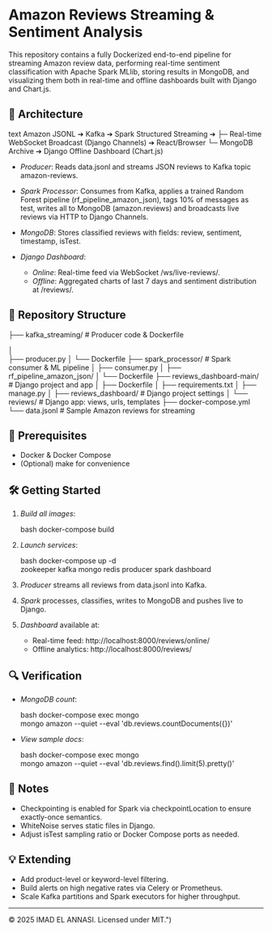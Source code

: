 # Amazon Reviews Streaming & Sentiment Analysis

This repository contains a fully Dockerized end-to-end pipeline for streaming Amazon review data, performing real-time sentiment classification with Apache Spark MLlib, storing results in MongoDB, and visualizing them both in real-time and offline dashboards built with Django and Chart.js.

## 🚀 Architecture

text
Amazon JSONL ➔ Kafka ➔ Spark Structured Streaming ➔
  ├─ Real-time WebSocket Broadcast (Django Channels) ➔ React/Browser
  └─ MongoDB Archive ➔ Django Offline Dashboard (Chart.js)


* *Producer*: Reads data.jsonl and streams JSON reviews to Kafka topic amazon-reviews.
* *Spark Processor*: Consumes from Kafka, applies a trained Random Forest pipeline (rf_pipeline_amazon_json), tags 10% of messages as test, writes all to MongoDB (amazon.reviews) and broadcasts live reviews via HTTP to Django Channels.
* *MongoDB*: Stores classified reviews with fields: review, sentiment, timestamp, isTest.
* *Django Dashboard*:

  * *Online*: Real-time feed via WebSocket /ws/live-reviews/.
  * *Offline*: Aggregated charts of last 7 days and sentiment distribution at /reviews/.

## 📂 Repository Structure


├── kafka_streaming/      # Producer code & Dockerfile

│   
├── producer.py
│   └── Dockerfile
├── spark_processor/      # Spark consumer & ML pipeline
│   ├── consumer.py
│   ├── rf_pipeline_amazon_json/
│   └── Dockerfile
├── reviews_dashboard-main/  # Django project and app
│   ├── Dockerfile
│   ├── requirements.txt
│   ├── manage.py
│   ├── reviews_dashboard/   # Django project settings
│   └── reviews/             # Django app: views, urls, templates
├── docker-compose.yml
└── data.jsonl             # Sample Amazon reviews for streaming


## 🔧 Prerequisites

* Docker & Docker Compose
* (Optional) make for convenience

## 🛠 Getting Started

1. *Build all images*:

   bash
   docker-compose build
   

2. *Launch services*:

   bash
   docker-compose up -d \
     zookeeper kafka mongo redis producer spark dashboard
   

3. *Producer* streams all reviews from data.jsonl into Kafka.

4. *Spark* processes, classifies, writes to MongoDB and pushes live to Django.

5. *Dashboard* available at:

   * Real-time feed: http://localhost:8000/reviews/online/
   * Offline analytics: http://localhost:8000/reviews/

## 🔍 Verification

* *MongoDB count*:

  bash
  docker-compose exec mongo \
    mongo amazon --quiet --eval 'db.reviews.countDocuments({})'
  
* *View sample docs*:

  bash
  docker-compose exec mongo \
    mongo amazon --quiet --eval 'db.reviews.find().limit(5).pretty()'
  

## 📝 Notes

* Checkpointing is enabled for Spark via checkpointLocation to ensure exactly-once semantics.
* WhiteNoise serves static files in Django.
* Adjust isTest sampling ratio or Docker Compose ports as needed.

## 💡 Extending

* Add product-level or keyword-level filtering.
* Build alerts on high negative rates via Celery or Prometheus.
* Scale Kafka partitions and Spark executors for higher throughput.

---

© 2025 IMAD EL ANNASI. Licensed under MIT.")
